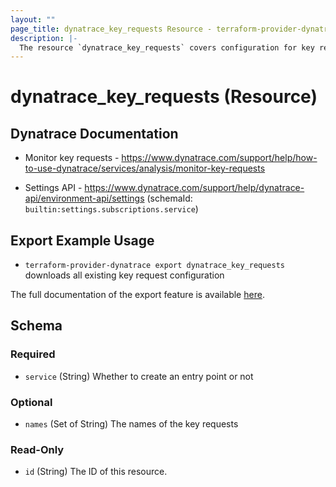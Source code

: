 ```yaml
---
layout: ""
page_title: dynatrace_key_requests Resource - terraform-provider-dynatrace"
description: |-
  The resource `dynatrace_key_requests` covers configuration for key requests
---
```


# dynatrace_key_requests (Resource)

## Dynatrace Documentation

- Monitor key requests - https://www.dynatrace.com/support/help/how-to-use-dynatrace/services/analysis/monitor-key-requests

- Settings API - https://www.dynatrace.com/support/help/dynatrace-api/environment-api/settings (schemaId: `builtin:settings.subscriptions.service`)

## Export Example Usage

- `terraform-provider-dynatrace export dynatrace_key_requests` downloads all existing key request configuration

The full documentation of the export feature is available [here](https://registry.terraform.io/providers/dynatrace-oss/dynatrace/latest/docs#exporting-existing-configuration-from-a-dynatrace-environment).

<!-- schema generated by tfplugindocs -->
## Schema

### Required

- `service` (String) Whether to create an entry point or not

### Optional

- `names` (Set of String) The names of the key requests

### Read-Only

- `id` (String) The ID of this resource.
 